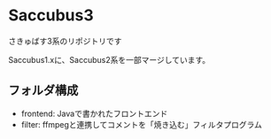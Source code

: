 # Saccubus3
さきゅばす3系のリポジトリです

Saccubus1.xに、Saccubus2系を一部マージしています。

## フォルダ構成

 - frontend: Javaで書かれたフロントエンド
 - filter: ffmpegと連携してコメントを「焼き込む」フィルタプログラム